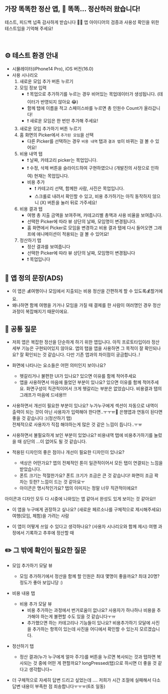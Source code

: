 ## 가장 똑똑한 정산 앱, 🧐 똑똑... 정산하러 왔습니다!
테스트, 피드백 넙죽 감사하게 받습니다 🙏🏻
앱 아이디어의 검증과 사용성 확인을 위한 테스트임을 기억해 주세요!

<br>

## ⚙️ 테스트 환경 안내
- 시뮬레이터(iPhone14 Pro), iOS 버전(16.0)
- 사용 시나리오
	1. 새로운 모임 추가 버튼 누르기
	2. 모임 정보 입력
		- ❗️ 목업으로 추가하기를 누르는 경우 비어있는 목업데이터가 생성됩니다. (데이터가 반영되지 않아요 😂)
		- 함께 탭에 이름을 적고 스페이스바를 누르면 총 인원수 Count가 올라갑니다!
		- ❗️ 새로운 모임은 한 번만 추가해 주세요!
	3. 새로운 모임 추가하기 버튼 누르기
	4. 홈 화면의 Picker에서 `추가된 모임`을 선택
		- 다른 Picker를 선택하는 경우 `비용 내역` 탭과 `결과 탭`이 바뀌는 걸 볼 수 있어요!
	5. 비용 내역 탭
		- ❗️ 날짜, 카테고리 picker는 목업입니다.
		- ❗️ 수정, 삭제 버튼을 슬라이드하여 구현하였으나 (개발진의 사정으로 인하여) 현재는 목업입니다.
		- 비용 추가
			- ❗️ 카테고리 선택, 함께한 사람, 사진은 목업입니다.
			- 스크롤로 내려서 확인할 수 있고, 비용 추가하기는 아직 동작하지 않으니 (X) 버튼을 눌러 뒤로 가주세요!
	7. 비용 결과 탭
		- 여행 총 지출 금액을 보여주며, 카테고리별 총액과 사용 비율을 보여줍니다.
		- 선택한 Picker에 따라 뷰 상단의 날짜, 모임명이 변경됩니다.
		- 홈 화면에서 Picker로 모임을 변경하고 비용 결과 탭에 다시 들어오면 그래프에 애니메이션이 적용되는 걸 볼 수 있어요!
	8. 정산하기 탭
		- 정산 결과를 보여줍니다
		- 선택한 Picker에 따라 뷰 상단의 날짜, 모임명이 변경됩니다
		- ❗️ 목업입니다

##  🎱  앱 정의 문장(ADS)
- 이 앱은 💰여행이나 모임에서 지출되는 비용 정산을 간편하게 할 수 있도록💰할거에요.
- 왜나하면 함께 여행을 가거나 모임을 가질 때 결제를 한 사람이 여러명인 경우 정산 과정이 복잡해지기 때문이에요.

## 📝  공통 질문
- 저희 앱은 복잡한 정산을 단순하게 하기 위한 앱입니다. 아직 프로토타입이라 정산 세부 기능은 구현되어있지 않아요. 앱의 탭을  앱을 사용하면 그 목적이 잘 확인되나요?
잘 확인되는 것 같습니다. 다만 기존 앱과의 차이점이 궁금합니다..!

- 화면에 나타나는 요소들은 어떤 의미인지 보이나요?
	- 헷갈리거나 불편한 UI가 있나요? 있으면 이유를 함께 적어주세요
	- 앱을 사용하면서 마음에 들었던 부분이 있나요? 있으면 이유를 함께 적어주세요.
 화면구성이 직관적이어서 크게 헷갈리는 부분은 없었습니다. 비용결과 탭의 그래프가 마음에 드네용!!!
 
    
- 사용하면서 개선이 필요한 부분이 있나요?
누가누구에게 섹션이 자동으로 내역이 출력이 되는 것이 아닌 사용자가 입력해야 한다면..ㅜㅜㅠ🥲 은행앱과 연동이 된다면 좋을 것 같습니다 :)(정산하기 탭) <br>
전체적으로 사용자가 직접 해야하는게 많은 것 같은 느낌이 듭니다..ㅜㅠ<br>


- 사용하면서 불필요하게 보인 부분이 있었나요?
비용내역 탭에 비용추가하기를 눌렀을 때 상단의 ...이 없어도 될 것 같습니다. 

- 적용된 디자인의 좋은 점이나 개선이 필요한 디자인이 있나요?
	- 색상은 어떤가요? 앱의 전체적인 톤이 일관적이어서 모든 탭이 연결되는 느낌을 받았습니다. 
	- 폰트 크기는 적절한가요? 폰트 크기가 조금은 큰 것 같습니다! 화면이 조금 꽉 차는 듯한? 느낌이 드는 것 같아요ㅜ
	- 아이콘은 명시적인가요? 탭의 이미지는 정말 너무 직관적이에요!!
    
 아이콘과 디자인 모두 다 시중에 나와있는 앱 같아서 완성도 있게 보이는 것 같아요!!
 
    
- 이 앱을 누구에게 권장하고 싶나요? (새로운 페르소나를 구체적으로 제시해주세요)
여행(모임, 체험)을 가려는 사람

- 이 앱이 어떻게 쓰일 수 있다고 생각하나요? (사용자 시나리오와 함께 제시)
여행 과정에서 기록하고 추후에 정산할 때

## ✏️ 그 밖에 확인이 필요한 질문
- 모임 추가하기 모달 뷰
	- 모임 추가하기에서 정산을 함께 할 인원은 최대 몇명이 좋을까요? 최대 20명? 정도가 좋아 보입니당 :)
- 비용 내용 탭
	- 비용 추가 모달 뷰
		- 비용 추가하는 과정에서 번거로움이 없나요? 사용자가 하나하나 비용을 추가해야 하는게 불편할 수도 있을 것 같습니다ㅜㅠ 
		- 추가했으면 하는 카테고리나 기능들이 있나요? 비용추가하기 모달에 사진을 추가하는 항목이 있는데 사진을 어디에서 확인할 수 있는지 모르겠습니다. 
        
- 정산하기 탭
	- 정산 결과(누가 누구에게 얼마 주기)를 버튼을 누르면 복사되는 것과 탭하면 복사되는 것 중에 어떤 게 편할까요?
 longPressed(탭)으로 하시면 더 좋을 것 같다고 생각합니다~ 
 
 - 더 구체적으로 자세히 답변 드리고 싶었는데 .... 저희가 시간 조절에 실패해서 다소 답변 내용이 부족한 점 죄송합니다ㅜㅜㅠ(6조 일동)
